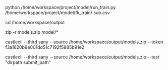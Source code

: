 python /home/workspace/project/model/run_train.py  /home/workspace/project/model/fk_train/ sub.csv

cd /home/workspace/output

zip -r models.zip model/*

castlecli --third sany --source /home/workspace/output/models.zip --token f3a1620b9e001dd51c7192f5885b91e2

castlecli --third sany --source /home/workspace/output/models.zip --test "dirpath submit_path"